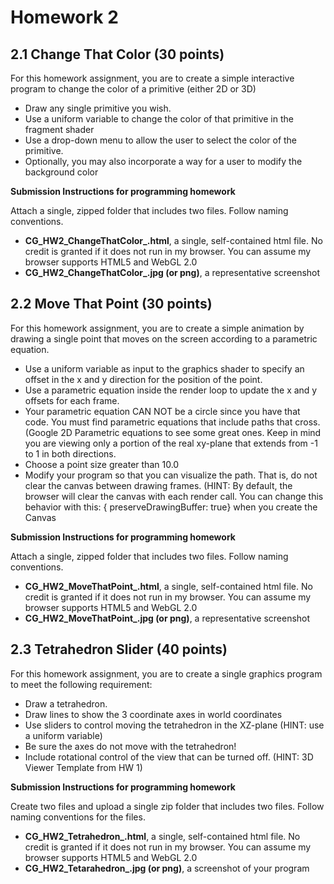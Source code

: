# Homework 2
## 2.1 Change That Color (30 points)

For this homework assignment, you are to create a simple interactive program to change the color of a primitive (either 2D or 3D)
- Draw any single primitive you wish.
- Use a uniform variable to change the color of that primitive in the fragment shader
- Use a drop-down menu to allow the user to select the color of the primitive.
- Optionally, you may also incorporate a way for a user to modify the background color

**Submission Instructions for programming homework**

Attach a single, zipped folder that includes two files.  Follow naming conventions.
- **CG_HW2_ChangeThatColor_<yourname>.html**, a single, self-contained html file. No credit is granted if it does not run in my browser. You can assume my browser supports HTML5 and WebGL 2.0
- **CG_HW2_ChangeThatColor_<yourname>.jpg (or png)**, a representative screenshot
 
## 2.2 Move That Point (30 points)

For this homework assignment, you are to create a simple animation by drawing a single point that moves on the screen according to a parametric equation.
- Use a uniform variable as input to the graphics shader to specify an offset in the x and y direction for the position of the point.
- Use a parametric equation inside the render loop to update the x and y offsets for each frame.
- Your parametric equation CAN NOT be a circle since you have that code.  You must find parametric equations that include paths that cross. (Google 2D Parametric equations to see some great ones.  Keep in mind you are viewing only a portion of the real xy-plane that extends from -1 to 1 in both directions.
- Choose a point size greater than 10.0
- Modify your program so that you can visualize the path. That is, do not clear the canvas between drawing frames. (HINT: By default, the browser will clear the canvas with each render call. You can change this behavior with this: { preserveDrawingBuffer: true} when you create the Canvas

**Submission Instructions for programming homework**

Attach a single, zipped folder that includes two files.  Follow naming conventions.
- **CG_HW2_MoveThatPoint_<yourname>.html**, a single, self-contained html file. No credit is granted if it does not run in my browser. You can assume my browser supports HTML5 and WebGL 2.0
- **CG_HW2_MoveThatPoint_<yourname>.jpg (or png)**, a representative screenshot
 
## 2.3 Tetrahedron Slider (40 points)
For this homework assignment, you are to create a single graphics program to meet the following requirement:
- Draw a tetrahedron. 
- Draw lines to show the 3 coordinate axes in world coordinates
- Use sliders to control moving the tetrahedron in the XZ-plane (HINT: use a uniform variable)
- Be sure the axes do not move with the tetrahedron!
- Include rotational control of the view that can be turned off. (HINT: 3D Viewer Template from HW 1)

**Submission Instructions for programming homework**

Create two files and upload a single zip folder that includes two files. Follow naming conventions for the files.
- **CG_HW2_Tetrahedron_<yourname>.html**, a single, self-contained html file. No credit is granted if it does not run in my browser. You can assume my browser supports HTML5 and WebGL 2.0
- **CG_HW2_Tetarahedron_<yourname>.jpg (or png)**, a screenshot of your program
